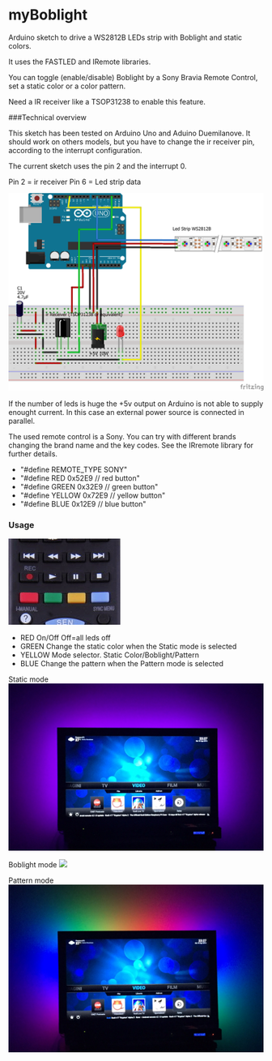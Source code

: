 # myBoblight
Arduino sketch to drive a WS2812B LEDs strip with Boblight and static colors.

It uses the FASTLED and IRemote libraries.

You can toggle (enable/disable) Boblight by a Sony Bravia Remote Control, set a static color or a color pattern.

Need a IR receiver like a TSOP31238 to enable this feature.

###Technical overview

This sketch has been tested on Arduino Uno and Aduino Duemilanove. 
It should work on others models, but you have to change the ir receiver pin, according to the interrupt configuration.

The current sketch uses the pin 2 and the interrupt 0.

Pin 2 = ir receiver
Pin 6 = Led strip data

![](https://raw.githubusercontent.com/theflorianmaas/myBoblight/master/images/myBoblightIr3.png)

If the number of leds is huge the +5v output on Arduino is not able to supply enought current. In this case an external power source is connected in parallel.

The used remote control is a Sony. You can try with different brands changing the brand name and the key codes. See the IRremote library for further details.

- "#define REMOTE_TYPE	SONY"
- "#define RED     		0x52E9 // red button"
- "#define GREEN   		0x32E9 // green button"
- "#define YELLOW  		0x72E9 // yellow button"
- "#define BLUE    		0x12E9 // blue button"


### Usage

![](https://github.com/theflorianmaas/myBoblight/blob/master/images/remotecontrol.png?raw=true)

- RED 		On/Off  Off=all leds off
- GREEN		Change the static color when the Static mode is selected
- YELLOW	Mode selector. Static Color/Boblight/Pattern 
- BLUE		Change the pattern when the Pattern mode is selected


Static mode
![](https://github.com/theflorianmaas/myBoblight/blob/master/images/static.png?raw=true)

Boblight mode
![](https://github.com/theflorianmaas/myBoblight/blob/master/images/boblightstatic.png?raw=true)

Pattern mode
![](https://github.com/theflorianmaas/myBoblight/blob/master/images/pattern.png?raw=true)

